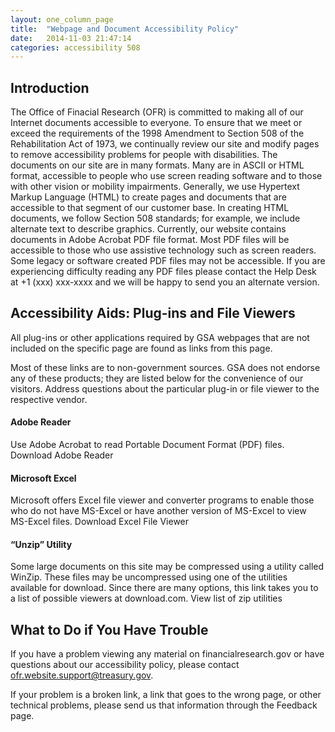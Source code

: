 ```yaml
---
layout: one_column_page
title:  "Webpage and Document Accessibility Policy"
date:   2014-11-03 21:47:14
categories: accessibility 508
---
```


## Introduction

The Office of Finacial Research (OFR) is committed to making all of our Internet documents accessible to everyone. To ensure that we meet or exceed the requirements of the 1998 Amendment to Section 508 of the Rehabilitation Act of 1973, we continually review our site and modify pages to remove accessibility problems for people with disabilities. The documents on our site are in many formats. Many are in ASCII or HTML format, accessible to people who use screen reading software and to those with other vision or mobility impairments. Generally, we use Hypertext Markup Language (HTML) to create pages and documents that are accessible to that segment of our customer base. In creating HTML documents, we follow Section 508 standards; for example, we include alternate text to describe graphics. Currently, our website contains documents in Adobe Acrobat PDF file format. Most PDF files will be accessible to those who use assistive technology such as screen readers. Some legacy or software created PDF files may not be accessible. If you are experiencing difficulty reading any PDF files please contact the Help Desk at +1 (xxx) xxx-xxxx and we will be happy to send you an alternate version.

 
## Accessibility Aids: Plug-ins and File Viewers

All plug-ins or other applications required by GSA webpages that are not included on the specific page are found as links from this page.

Most of these links are to non-government sources. GSA does not endorse any of these products; they are listed below for the convenience of our visitors. Address questions about the particular plug-in or file viewer to the respective vendor.

#### Adobe Reader
Use Adobe Acrobat to read Portable Document Format (PDF) files. 
Download Adobe Reader

#### Microsoft Excel
Microsoft offers Excel file viewer and converter programs to enable those who do not have MS-Excel or have another version of MS-Excel to view MS-Excel files.
Download Excel File Viewer

#### “Unzip” Utility
Some large documents on this site may be compressed using a utility called WinZip. These files may be uncompressed using one of the utilities available for download. Since there are many options, this link takes you to a list of possible viewers at download.com.
View list of zip utilities

## What to Do if You Have Trouble
If you have a problem viewing any material on financialresearch.gov or have questions about our accessibility policy, please contact  ofr.website.support@treasury.gov.

If your problem is a broken link, a link that goes to the wrong page, or other technical problems, please send us that information through the Feedback page.